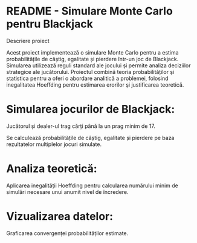 # README - Simulare Monte Carlo pentru Blackjack

Descriere proiect

Acest proiect implementează o simulare Monte Carlo pentru a estima probabilitățile de câștig, egalitate și pierdere într-un joc de Blackjack. Simularea utilizează reguli standard ale jocului și permite analiza deciziilor strategice ale jucătorului. Proiectul combină teoria probabilităților și statistica pentru a oferi o abordare analitică a problemei, folosind inegalitatea Hoeffding pentru estimarea erorilor și justificarea teoretică.



# Simularea jocurilor de Blackjack:

Jucătorul și dealer-ul trag cărți până la un prag minim de 17.

Se calculează probabilitățile de câștig, egalitate și pierdere pe baza rezultatelor multiplelor jocuri simulate.

# Analiza teoretică:


Aplicarea inegalității Hoeffding pentru calcularea numărului minim de simulări necesare unui anumit nivel de încredere.


# Vizualizarea datelor:

Graficarea convergenței probabilităților estimate.


